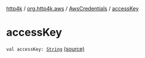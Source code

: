 [http4k](../../index.md) / [org.http4k.aws](../index.md) / [AwsCredentials](index.md) / [accessKey](./access-key.md)

# accessKey

`val accessKey: `[`String`](https://kotlinlang.org/api/latest/jvm/stdlib/kotlin/-string/index.html) [(source)](https://github.com/http4k/http4k/blob/master/http4k-aws/src/main/kotlin/org/http4k/aws/AwsCredentials.kt#L3)